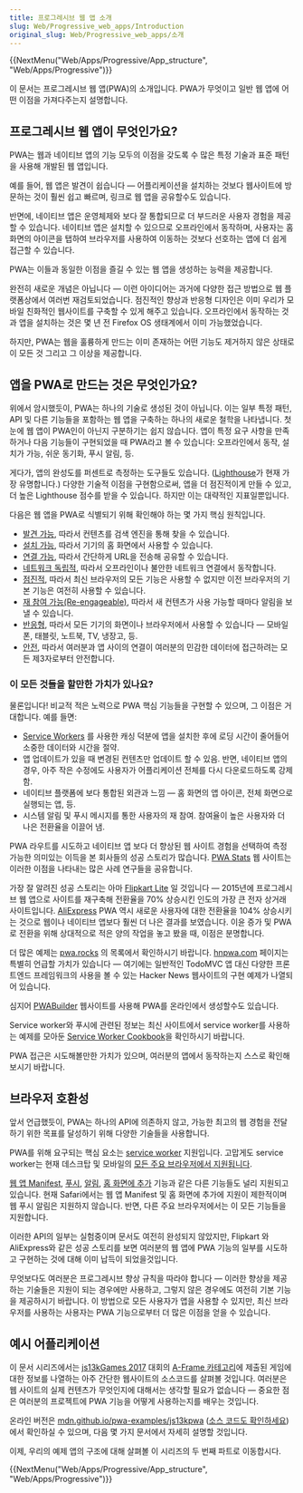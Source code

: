 ```yaml
---
title: 프로그레시브 웹 앱 소개
slug: Web/Progressive_web_apps/Introduction
original_slug: Web/Progressive_web_apps/소개
---
```

{{NextMenu("Web/Apps/Progressive/App_structure", "Web/Apps/Progressive")}}

이 문서는 프로그레시브 웹 앱(PWA)의 소개입니다. PWA가 무엇이고 일반 웹 앱에 어떤 이점을 가져다주는지 설명합니다.

## 프로그레시브 웹 앱이 무엇인가요?

PWA는 웹과 네이티브 앱의 기능 모두의 이점을 갖도록 수 많은 특정 기술과 표준 패턴을 사용해 개발된 웹 앱입니다.

예를 들어, 웹 앱은 발견이 쉽습니다 — 어플리케이션을 설치하는 것보다 웹사이트에 방문하는 것이 훨씬 쉽고 빠르며, 링크로 웹 앱을 공유할수도 있습니다.

반면에, 네이티브 앱은 운영체제와 보다 잘 통합되므로 더 부드러운 사용자 경험을 제공할 수 있습니다. 네이티브 앱은 설치할 수 있으므로 오프라인에서 동작하며, 사용자는 홈 화면의 아이콘을 탭하여 브라우저를 사용하여 이동하는 것보다 선호하는 앱에 더 쉽게 접근할 수 있습니다.

PWA는 이들과 동일한 이점을 즐길 수 있는 웹 앱을 생성하는 능력을 제공합니다.

완전히 새로운 개념은 아닙니다 — 이런 아이디어는 과거에 다양한 접근 방법으로 웹 플랫폼상에서 여러번 재검토되었습니다. 점진적인 향상과 반응형 디자인은 이미 우리가 모바일 친화적인 웹사이트를 구축할 수 있게 해주고 있습니다. 오프라인에서 동작하는 것과 앱을 설치하는 것은 몇 년 전 Firefox OS 생태계에서 이미 가능했었습니다.

하지만, PWA는 웹을 훌륭하게 만드는 이미 존재하는 어떤 기능도 제거하지 않은 상태로 이 모든 것 그리고 그 이상을 제공합니다.

## 앱을 PWA로 만드는 것은 무엇인가요?

위에서 암시했듯이, PWA는 하나의 기술로 생성된 것이 아닙니다. 이는 일부 특정 패턴, API 및 다른 기능들을 포함하는 웹 앱을 구축하는 하나의 새로운 철학을 나타냅니다. 첫눈에 웹 앱이 PWA인이 아닌지 구분하기는 쉽지 않습니다. 앱이 특정 요구 사항을 만족하거나 다음 기능들이 구현되었을 때 PWA라고 볼 수 있습니다: 오프라인에서 동작, 설치가 가능, 쉬운 동기화, 푸시 알림, 등.

게다가, 앱의 완성도를 퍼센트로 측정하는 도구들도 있습니다. ([Lighthouse](https://developers.google.com/web/tools/lighthouse/)가 현재 가장 유명합니다.) 다양한 기술적 이점을 구현함으로써, 앱을 더 점진적이게 만들 수 있고, 더 높은 Lighthouse 점수를 받을 수 있습니다. 하지만 이는 대략적인 지표일뿐입니다.

다음은 웹 앱을 PWA로 식별되기 위해 확인해야 하는 몇 가지 핵심 원칙입니다.

- [발견 가능](https://developer.mozilla.org/ko/Apps/Progressive/Advantages#Discoverable), 따라서 컨텐츠를 검색 엔진을 통해 찾을 수 있습니다.
- [설치 가능](https://developer.mozilla.org/ko/Apps/Progressive/Advantages#Installable), 따라서 기기의 홈 화면에서 사용할 수 있습니다.
- [연결 가능](https://developer.mozilla.org/ko/Apps/Progressive/Advantages#Linkable), 따라서 간단하게 URL을 전송해 공유할 수 있습니다.
- [네트워크 독립적](https://developer.mozilla.org/ko/Apps/Progressive/Advantages#Network_independent), 따라서 오프라인이나 불안한 네트워크 연결에서 동작합니다.
- [점진적](https://developer.mozilla.org/ko/Apps/Progressive/Advantages#Progressive), 따라서 최신 브라우저의 모든 기능은 사용할 수 없지만 이전 브라우저의 기본 기능은 여전히 사용할 수 있습니다.
- [재 참여 가능(Re-engageable)](https://developer.mozilla.org/ko/Apps/Progressive/Advantages#Re-engageable), 따라서 새 컨텐츠가 사용 가능할 때마다 알림을 보낼 수 있습니다.
- [반응형](https://developer.mozilla.org/ko/Apps/Progressive/Advantages#Responsive), 따라서 모든 기기의 화면이나 브라우저에서 사용할 수 있습니다 — 모바일 폰, 태블릿, 노트북, TV, 냉장고, 등.
- [안전](https://developer.mozilla.org/ko/Apps/Progressive/Advantages#Safe), 따라서 여러분과 앱 사이의 연결이 여러분의 민감한 데이터에 접근하려는 모든 제3자로부터 안전합니다.

### 이 모든 것들을 할만한 가치가 있나요?

물론입니다! 비교적 적은 노력으로 PWA 핵심 기능들을 구현할 수 있으며, 그 이점은 거대합니다. 예를 들면:

- [Service Workers](/ko/docs/Web/API/Service_Worker_API) 를 사용한 캐싱 덕분에 앱을 설치한 후에 로딩 시간이 줄어들어 소중한 데이터와 시간을 절약.
- 앱 업데이트가 있을 때 변경된 컨텐츠만 업데이트 할 수 있음. 반면, 네이티브 앱의 경우, 아주 작은 수정에도 사용자가 어플리케이션 전체를 다시 다운로드하도록 강제함.
- 네이티브 플랫폼에 보다 통합된 외관과 느낌 — 홈 화면의 앱 아이콘, 전체 화면으로 실행되는 앱, 등.
- 시스템 알림 및 푸시 메시지를 통한 사용자의 재 참여. 참여율이 높은 사용자와 더 나은 전환율을 이끌어 냄.

PWA 라우트를 시도하고 네이티브 앱 보다 더 향상된 웹 사이트 경험을 선택하여 측정 가능한 의미있는 이득을 본 회사들의 성공 스토리가 많습니다. [PWA Stats](https://www.pwastats.com/) 웹 사이트는 이러한 이점을 나타내는 많은 사례 연구들을 공유합니다.

가장 잘 알려진 성공 스토리는 아마 [Flipkart Lite](https://stories.flipkart.com/flipkart-lite/) 일 것입니다 — 2015년에 프로그레시브 웹 앱으로 사이트를 재구축해 전환율을 70% 상승시킨 인도의 가장 큰 전자 상거래 사이트입니다. [AliExpress](https://m.aliexpress.com/) PWA 역시 새로운 사용자에 대한 전환율을 104% 상승시키는 것으로 웹이나 네이티브 앱보다 훨씬 더 나은 결과를 보였습니다. 이윤 증가 및 PWA로 전환을 위해 상대적으로 적은 양의 작업을 놓고 봤을 때, 이점은 분명합니다.

더 많은 예제는 [pwa.rocks](https://pwa.rocks/) 의 목록에서 확인하시기 바랍니다. [hnpwa.com](https://hnpwa.com/) 페이지는 특별히 언급할 가치가 있습니다 — 여기에는 일반적인 TodoMVC 앱 대신 다양한 프론트엔드 프레임워크의 사용을 볼 수 있는 Hacker News 웹사이트의 구현 예제가 나열되어 있습니다.

심지어 [PWABuilder](https://www.pwabuilder.com/) 웹사이트를 사용해 PWA를 온라인에서 생성할수도 있습니다.

Service worker와 푸시에 관련된 정보는 최신 사이트에서 service worker를 사용하는 예제를 모아둔 [Service Worker Cookbook](https://serviceworke.rs/)을 확인하시기 바랍니다.

PWA 접근은 시도해볼만한 가치가 있으며, 여러분의 앱에서 동작하는지 스스로 확인해보시기 바랍니다.

## 브라우저 호환성

앞서 언급했듯이, PWA는 하나의 API에 의존하지 않고, 가능한 최고의 웹 경험을 전달하기 위한 목표를 달성하기 위해 다양한 기술들을 사용합니다.

PWA를 위해 요구되는 핵심 요소는 [service worker](/ko/docs/Web/API/Service_Worker_API) 지원입니다. 고맙게도 service worker는 현재 데스크탑 및 모바일의 [모든 주요 브라우저에서 지원됩니다](https://jakearchibald.github.io/isserviceworkerready/).[](https://jakearchibald.github.io/isserviceworkerready/)

[웹 앱 Manifest](/ko/docs/Web/Manifest), [푸시](/ko/docs/Web/API/Push_API), [알림](/ko/docs/Web/API/Notifications_API), [홈 화면에 추가](/ko/docs/Web/Apps/Progressive/Add_to_home_screen) 기능과 같은 다른 기능들도 널리 지원되고 있습니다. 현재 Safari에서는 웹 앱 Manifest 및 홈 화면에 추가에 지원이 제한적이며 웹 푸시 알림은 지원하지 않습니다. 반면, 다른 주요 브라우저에서는 이 모든 기능들을 지원합니다.

이러한 API의 일부는 실험중이며 문서도 여전히 완성되지 않았지만, Flipkart 와 AliExpress와 같은 성공 스토리를 보면 여러분의 웹 앱에 PWA 기능의 일부를 시도하고 구현하는 것에 대해 이미 납득이 되었을것입니다.

무엇보다도 여러분은 프로그레시브 향상 규칙을 따라야 합니다 — 이러한 향상을 제공하는 기술들은 지원이 되는 경우에만 사용하고, 그렇지 않은 경우에도 여전히 기본 기능을 제공하시기 바랍니다. 이 방법으로 모든 사용자가 앱을 사용할 수 있지만, 최신 브라우저를 사용하는 사용자는 PWA 기능으로부터 더 많은 이점을 얻을 수 있습니다.

## 예시 어플리케이션

이 문서 시리즈에서는 [js13kGames 2017](http://2017.js13kgames.com/) 대회의 [A-Frame 카테고리](http://js13kgames.com/aframe)에 제출된 게임에 대한 정보를 나열하는 아주 간단한 웹사이트의 소스코드를 살펴볼 것입니다. 여러분은 웹 사이트의 실제 컨텐츠가 무엇인지에 대해서는 생각할 필요가 없습니다 — 중요한 점은 여러분의 프로젝트에 PWA 기능을 어떻게 사용하는지를 배우는 것입니다.

온라인 버전은 [mdn.github.io/pwa-examples/js13kpwa](https://mdn.github.io/pwa-examples/js13kpwa/) ([소스 코드도 확인하세요](https://github.com/mdn/pwa-examples/tree/master/js13kpwa))에서 확인하실 수 있으며, 다음 몇 가지 문서에서 자세히 설명할 것입니다.

이제, 우리의 예제 앱의 구조에 대해 살펴볼 이 시리즈의 두 번째 파트로 이동합시다.

{{NextMenu("Web/Apps/Progressive/App_structure", "Web/Apps/Progressive")}}
